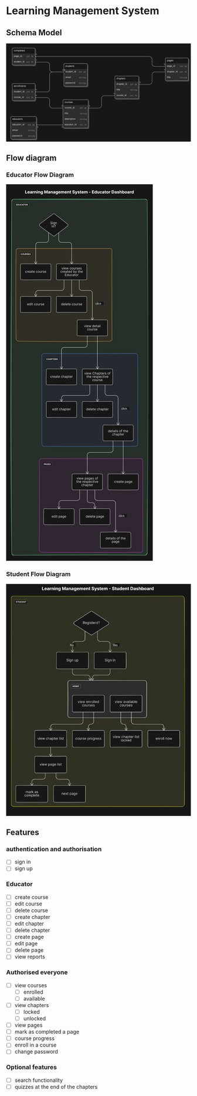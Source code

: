 # Learning Management System

## Schema Model

![schema](./attachments/schema.svg)

## Flow diagram

### Educator Flow Diagram

![educator-flow-diagram](./attachments/educator-flow-diagram.svg)

### Student Flow Diagram

![student-flow-diagram](./attachments/student-flow-diagram.svg)

## Features

### authentication and authorisation

- [ ] sign in
- [ ] sign up

### Educator

- [ ] create course
- [ ] edit course
- [ ] delete course
- [ ] create chapter
- [ ] edit chapter
- [ ] delete chapter
- [ ] create page
- [ ] edit page
- [ ] delete page
- [ ] view reports

### Authorised everyone

- [ ] view courses
  - [ ] enrolled
  - [ ] available
- [ ] view chapters
  - [ ] locked
  - [ ] unlocked
- [ ] view pages
- [ ] mark as completed a page
- [ ] course progress
- [ ] enroll in a course
- [ ] change password

### Optional features

- [ ] search functionality
- [ ] quizzes at the end of the chapters
